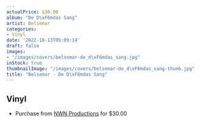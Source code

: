 ```yaml
---
actualPrice: $30.00
album: "De D\xF6mdas Sang"
artist: Belsemar
categories:
- Vinyl
date: '2022-10-13T05:09:14'
draft: false
images:
- "/images/covers/belsemar-de_d\xF6mdas_sang.jpg"
inStock: true
thumbnailImage: "/images/covers/belsemar-de_d\xF6mdas_sang-thumb.jpg"
title: "Belsemar - De D\xF6mdas Sang"
---
```


## Vinyl
* Purchase from [NWN Productions](http://shop.nwnprod.com/index.php?route=product/product&path=75&product_id=28348&sort=pd.name&order=ASC) for $30.00
